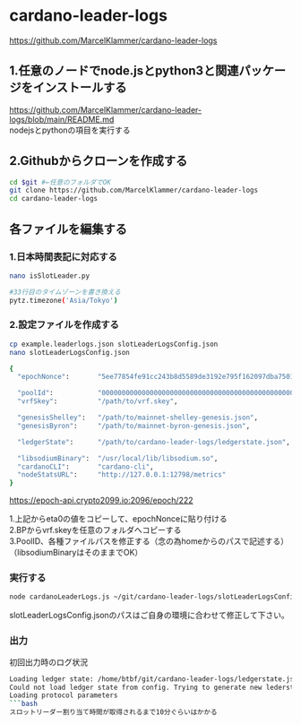 # cardano-leader-logs
https://github.com/MarcelKlammer/cardano-leader-logs

## 1.任意のノードでnode.jsとpython3と関連パッケージをインストールする
https://github.com/MarcelKlammer/cardano-leader-logs/blob/main/README.md  
nodejsとpythonの項目を実行する


## 2.Githubからクローンを作成する
```bash
cd $git #←任意のフォルダでOK
git clone https://github.com/MarcelKlammer/cardano-leader-logs
cd cardano-leader-logs
```

## 各ファイルを編集する

### 1.日本時間表記に対応する
```bash
nano isSlotLeader.py

#33行目のタイムゾーンを書き換える
pytz.timezone('Asia/Tokyo')
```



### 2.設定ファイルを作成する
```bash
cp example.leaderlogs.json slotLeaderLogsConfig.json
nano slotLeaderLogsConfig.json
```

```bash
{
  "epochNonce":       "5ee77854fe91cc243b8d5589de3192e795f162097dba7501f8d1b0d5d7546bd5",

  "poolId":           "00000000000000000000000000000000000000000000000000000000",
  "vrfSkey":          "/path/to/vrf.skey",

  "genesisShelley":   "/path/to/mainnet-shelley-genesis.json",
  "genesisByron":     "/path/to/mainnet-byron-genesis.json",

  "ledgerState":      "/path/to/cardano-leader-logs/ledgerstate.json",

  "libsodiumBinary":  "/usr/local/lib/libsodium.so",
  "cardanoCLI":       "cardano-cli",
  "nodeStatsURL":     "http://127.0.0.1:12798/metrics"
}
```
https://epoch-api.crypto2099.io:2096/epoch/222

1.上記からeta0の値をコピーして、epochNonceに貼り付ける  
2.BPからvrf.skeyを任意のフォルダへコピーする  
3.PoolID、各種ファイルパスを修正する（念の為homeからのパスで記述する）  
（libsodiumBinaryはそのままでOK）  

### 実行する
```bash
node cardanoLeaderLogs.js ~/git/cardano-leader-logs/slotLeaderLogsConfig.json
```
slotLeaderLogsConfig.jsonのパスはご自身の環境に合わせて修正して下さい。

### 出力
初回出力時のログ状況
```bash
Loading ledger state: /home/btbf/git/cardano-leader-logs/ledgerstate.json
Could not load ledger state from config. Trying to generate new lederstate.json
Loading protocol parameters
```bash
スロットリーダー割り当て時間が取得されるまで10分ぐらいはかかる

